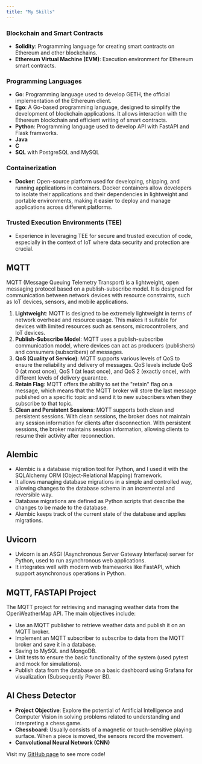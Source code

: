```yaml
---
title: "My Skills"
---
```


### Blockchain and Smart Contracts
- **Solidity**: Programming language for creating smart contracts on Ethereum and other blockchains.
- **Ethereum Virtual Machine (EVM)**: Execution environment for Ethereum smart contracts.

### Programming Languages
- **Go**: Programming language used to develop GETH, the official implementation of the Ethereum client.
- **Ego**: A Go-based programming language, designed to simplify the development of blockchain applications. It allows interaction with the Ethereum blockchain and efficient writing of smart contracts.
- **Python**: Programming language used to develop API with FastAPI and Flask framworks.
- **Java**
- **C**
- **SQL** with PostgreSQL and MySQL

### Containerization
- **Docker**: Open-source platform used for developing, shipping, and running applications in containers. Docker containers allow developers to isolate their applications and their dependencies in lightweight and portable environments, making it easier to deploy and manage applications across different platforms.

### Trusted Execution Environments (TEE)
- Experience in leveraging TEE for secure and trusted execution of code, especially in the context of IoT where data security and protection are crucial.
## MQTT
MQTT (Message Queuing Telemetry Transport) is a lightweight, open messaging protocol based on a publish-subscribe model. It is designed for communication between network devices with resource constraints, such as IoT devices, sensors, and mobile applications.

1. **Lightweight**: MQTT is designed to be extremely lightweight in terms of network overhead and resource usage. This makes it suitable for devices with limited resources such as sensors, microcontrollers, and IoT devices.
2. **Publish-Subscribe Model**: MQTT uses a publish-subscribe communication model, where devices can act as producers (publishers) and consumers (subscribers) of messages.
3. **QoS (Quality of Service)**: MQTT supports various levels of QoS to ensure the reliability and delivery of messages. QoS levels include QoS 0 (at most once), QoS 1 (at least once), and QoS 2 (exactly once), with different levels of delivery guarantee.
4. **Retain Flag**: MQTT offers the ability to set the "retain" flag on a message, which means that the MQTT broker will store the last message published on a specific topic and send it to new subscribers when they subscribe to that topic.
5. **Clean and Persistent Sessions**: MQTT supports both clean and persistent sessions. With clean sessions, the broker does not maintain any session information for clients after disconnection. With persistent sessions, the broker maintains session information, allowing clients to resume their activity after reconnection.

## Alembic
- Alembic is a database migration tool for Python, and I used it with the SQLAlchemy ORM (Object-Relational Mapping) framework.
- It allows managing database migrations in a simple and controlled way, allowing changes to the database schema in an incremental and reversible way.
- Database migrations are defined as Python scripts that describe the changes to be made to the database.
- Alembic keeps track of the current state of the database and applies migrations.

## Uvicorn
- Uvicorn is an ASGI (Asynchronous Server Gateway Interface) server for Python, used to run asynchronous web applications.
- It integrates well with modern web frameworks like FastAPI, which support asynchronous operations in Python.

## MQTT, FASTAPI Project
The MQTT project for retrieving and managing weather data from the OpenWeatherMap API. The main objectives include:

- Use an MQTT publisher to retrieve weather data and publish it on an MQTT broker.
- Implement an MQTT subscriber to subscribe to data from the MQTT broker and save it in a database.
- Saving to MySQL and MongoDB.
- Unit tests to ensure the basic functionality of the system (used pytest and mock for simulations).
- Publish data from the database on a basic dashboard using Grafana for visualization (Subsequently Power BI).

## AI Chess Detector
- **Project Objective**: Explore the potential of Artificial Intelligence and Computer Vision in solving problems related to understanding and interpreting a chess game.
- **Chessboard**: Usually consists of a magnetic or touch-sensitive playing surface. When a piece is moved, the sensors record the movement.
- **Convolutional Neural Network (CNN)**

Visit my [GitHub page](https://github.com/0ri0nRo) to see more code!
